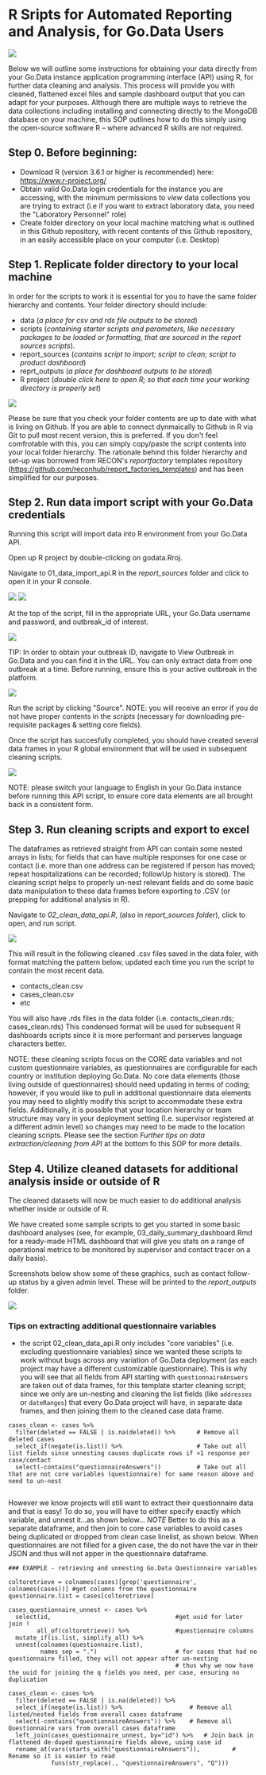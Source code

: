 # R Sripts for Automated Reporting and Analysis, for Go.Data Users

![](https://github.com/WorldHealthOrganization/godata/blob/master/docs/assets/R_reporting_workflow.PNG)

Below we will outline some instructions for obtaining your data directly from your Go.Data instance application programming interface (API) using R, for further data cleaning and analysis. This process will provide you with cleaned, flattened excel files and sample dashboard output that you can adapt for your purposes. Although there are multiple ways to retrieve the data collections including installing and connecting directly to the MongoDB database on your machine, this SOP outlines how to do this simply using the open-source software R – where advanced R skills are not required. 

## Step 0. Before beginning:
- Download R (version 3.6.1 or higher is recommended) here: https://www.r-project.org/
- Obtain valid Go.Data login credentials for the instance you are accessing, with the minimum permissions to _view_ data collections you are trying to extract (i.e if you want to extract laboratory data, you need the "Laboratory Personnel" role)
- Create folder directory on your local machine matching what is outlined in this Github repository, with recent contents of this Github repository, in an easily accessible place on your computer (i.e. Desktop)

## Step 1. Replicate folder directory to your local machine
In order for the scripts to work it is essential for you to have the same folder hierarchy and contents. Your folder directory should include:
- data (_a place for csv and rds file outputs to be stored_)
- scripts (_containing starter scripts and parameters, like necessary packages to be loaded or formatting, that are sourced in the report sources scripts_).
- report_sources (_contains script to import; script to clean; script to product dashboard_)
- reprt_outputs (_a place for dashboard outputs to be stored_)
- R project (_double click here to open R; so that each time your working directory is properly set_)

![](https://github.com/WorldHealthOrganization/godata/blob/master/docs/assets/R_folder_hierarchy.PNG)

Please be sure that you check your folder contents are up to date with what is living on Github. If you are able to connect dynmaically to Github in R via Git to pull most recent version, this is preferred. If you don't feel comfrotable with this, you can simply copy/paste the script contents into your local folder hierarchy. The rationale behind this folder hierarchy and set-up was borrowed from RECON's _reportfactory_ templates repository (https://github.com/reconhub/report_factories_templates) and has been simplified for our purposes.

## Step 2. Run data import script with your Go.Data credentials 
Running this script will import data into R environment from your Go.Data API.

Open up R project by double-clicking on godata.Rroj. 

Navigate to 01_data_import_api.R in the *report_sources* folder and click to open it in your R console. 

![](https://github.com/WorldHealthOrganization/godata/blob/master/docs/assets/R_report_sources.PNG)
![](https://github.com/WorldHealthOrganization/godata/blob/master/docs/assets/R_data_import_api.PNG)

At the top of the script, fill in the appropriate URL, your Go.Data username and password, and outbreak_id of interest. 

![](https://github.com/WorldHealthOrganization/godata/blob/master/docs/assets/R_script_credentials.PNG)

TIP: In order to obtain your outbreak ID, navigate to View Outbreak in Go.Data and you can find it in the URL. You can only extract data from one outbreak at a time. Before running, ensure this is your active outbreak in the platform. 

![](https://github.com/WorldHealthOrganization/godata/blob/master/docs/assets/R_outbreak_id.PNG)

Run the script by clicking "Source".
NOTE: you will receive an error if you do not have proper contents in the *scripts* (necessary for downloading pre-requisite packages & setting core fields).

Once the script has succesfully completed, you should have created several data frames in your R global environment that will be used in subsequent cleaning scripts.

![](https://github.com/WorldHealthOrganization/godata/blob/master/docs/assets/R_collections.PNG)

NOTE: please switch your language to English in your Go.Data instance before running this API script, to ensure core data elements are all brought back in a consistent form.

## Step 3. Run cleaning scripts and export to excel 
The dataframes as retrieved straight from API can contain some nested arrays in lists; for fields that can have multiple responses for one case or contact (i.e. more than one address can be registered if person has moved; repeat hospitalizations can be recorded; followUp history is stored). The cleaning script helps to properly un-nest relevant fields and do some basic data manipulation to these data frames before exporting to .CSV (or prepping for additional analysis in R).

Navigate to *02_clean_data_api.R*, (also in *report_sources folder*), click to open, and run script.

![](https://github.com/WorldHealthOrganization/godata/blob/master/docs/assets/R_clean_data_api.PNG)

This will result in the following cleaned .csv files saved in the data foler, with format matching the pattern below, updated each time you run the script to contain the most recent data.
- contacts_clean.csv
- cases_clean.csv
- etc 

You will also have .rds files in the data folder (i.e. contacts_clean.rds; cases_clean.rds) This condensed format will be used for subsequent R dashboards scripts since it is more performant and perserves language characters better.

NOTE: these cleaning scripts focus on the CORE data variables and not custom questionnaire variables, as questionnaires are configurable for each country or institution deploying Go.Data. No core data elements (those living outside of questionnaires) should need updating in terms of coding; however, if you would like to pull in additional questionnaire data elements you may need to slightly modify this script to accommodate these extra fields. Additionally, it is possible that your location hierarchy or team structure may vary in your deployment setting (I.e. supervisor registered at a different admin level) so changes may need to be made to the location cleaning scripts. Please see the section _Further tips on data extraction/cleaning from API_ at the bottom fo this SOP for more details.

## Step 4. Utilize cleaned datasets for additional analysis inside or outside of R
The cleaned datasets will now be much easier to do additional analysis whether inside or outside of R. 

We have created some sample scripts to get you started in some basic dashboard analyses (see, for example, 03_daily_summary_dashboard.Rmd for a ready-made HTML dashboard that will give you stats on a range of operational metrics to be monitored by supervisor and contact tracer on a daily basis). 

Screenshots below show some of these graphics, such as contact follow-up status by a given admin level. These will be printed to the *report_outputs* folder.

![](https://github.com/WorldHealthOrganization/godata/blob/master/docs/assets/report_screenshot.png)


### Tips on extracting additional questionnaire variables
- the script 02_clean_data_api.R only includes "core variables" (i.e. excluding questionnaire variables) since we wanted these scripts to work without bugs across any variation of Go.Data deployment (as each project may have a different customizable questionnaire). This is why you will see that all fields from API starting with `questionnaireAnswers` are taken out of data frames, for this template starter cleaning script; since we only are un-nesting and cleaning the list fields (like `addresses` or `dateRanges`) that every Go.Data project will have, in separate data frames, and then joining them to the cleaned case data frame.

```
cases_clean <- cases %>%
  filter(deleted == FALSE | is.na(deleted)) %>%      # Remove all deleted cases
  select_if(negate(is.list)) %>%                     # Take out all list fields since unnesting causes duplicate rows if >1 response per case/contact                    
  select(-contains("questionnaireAnswers"))          # Take out all that are not core variables (questionnaire) for same reason above and need to un-nest
  
 ```
 
However we know projects will still want to extract their questionnaire data and that is easy!
To do so, you will have to either specify exactly which variable, and unnest it...as shown below...
*NOTE* Better to do this as a separate dataframe, and then join to core case variables to avoid cases being duplicated or dropped from clean case linelist, as shown below. When questionnaires are not filled for a given case, the do not have the var in their JSON and thus will not apper in the questionnaire dataframe.

```
### EXAMPLE - retrieving and unnesting Go.Data Questionnaire variables

coltoretrieve = colnames(cases)[grep('questionnaire', colnames(cases))] #get columns from the questionnaire
questionnaire.list = cases[coltoretrieve]

cases_questionnaire_unnest <- cases %>%
  select(id,                                   #get uuid for later join !
        all_of(coltoretrieve)) %>%             #questionnaire columns
  mutate_if(is.list, simplify_all) %>%
  unnest(colnames(questionnaire.list), 
         names_sep = ".")                      # for cases that had no questionnaire filled, they will not appear after un-nesting
                                               # thus why we now have the uuid for joining the q fields you need, per case, ensuring no duplication
         
cases_clean <- cases %>%
  filter(deleted == FALSE | is.na(deleted)) %>%   
  select_if(negate(is.list)) %>%                   # Remove all listed/nested fields from overall cases dataframe
  select(-contains("questionnaireAnswers")) %>%    # Remove all Questionnaire vars from overall cases dataframe
  left_join(cases_questionnaire_unnest, by="id") %>%   # Join back in flattened de-duped questionnaire fields above, using case id
  rename_at(vars(starts_with("questionnaireAnswers")),         # Rename so it is easier to read
            funs(str_replace(., "questionnaireAnswers", "Q")))
```


